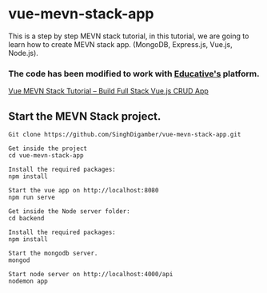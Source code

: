 # vue-mevn-stack-app
This is a step by step MEVN stack tutorial, in this tutorial, we are going to learn how to create MEVN stack app. (MongoDB, Express.js, Vue.js, Node.js).

### The code has been modified to work with [Educative's](https://www.educative.io/) platform.

[Vue MEVN Stack Tutorial – Build Full Stack Vue.js CRUD App](https://www.positronx.io/vue-mevn-stack-tutorial-build-full-stack-vue-js-crud-app/)


## Start the MEVN Stack project.
```
Git clone https://github.com/SinghDigamber/vue-mevn-stack-app.git

Get inside the project
cd vue-mevn-stack-app

Install the required packages:
npm install

Start the vue app on http://localhost:8080
npm run serve

Get inside the Node server folder:
cd backend

Install the required packages:
npm install

Start the mongodb server.
mongod

Start node server on http://localhost:4000/api 
nodemon app

```
